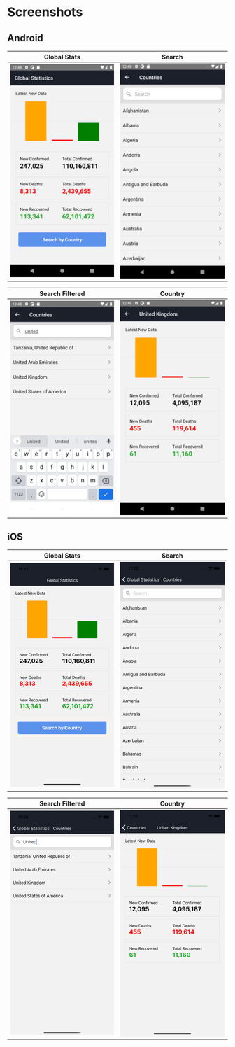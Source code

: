 # Screenshots

## Android

Global Stats               |  Search
:-------------------------:|:-------------------------:
![](https://github.com/tristanjarrett/COVID19/blob/main/screenshots/android/Screenshot_1613733517.png) | ![](https://github.com/tristanjarrett/COVID19/blob/main/screenshots/android/Screenshot_1613733525.png)

Search Filtered            |  Country
:-------------------------:|:-------------------------:
![](https://github.com/tristanjarrett/COVID19/blob/main/screenshots/android/Screenshot_1613733533.png) | ![](https://github.com/tristanjarrett/COVID19/blob/main/screenshots/android/Screenshot_1613733559.png)

## iOS

Global Stats               |  Search
:-------------------------:|:-------------------------:
![](https://github.com/tristanjarrett/COVID19/blob/main/screenshots/ios/Simulator%20Screen%20Shot%20-%20iPhone%2011%20-%202021-02-19%20at%2011.33.47.png) | ![](https://github.com/tristanjarrett/COVID19/blob/main/screenshots/ios/Simulator%20Screen%20Shot%20-%20iPhone%2011%20-%202021-02-19%20at%2011.33.55.png)

Search Filtered            |  Country
:-------------------------:|:-------------------------:
![](https://github.com/tristanjarrett/COVID19/blob/main/screenshots/ios/Simulator%20Screen%20Shot%20-%20iPhone%2011%20-%202021-02-19%20at%2011.34.11.png) | ![](https://github.com/tristanjarrett/COVID19/blob/main/screenshots/ios/Simulator%20Screen%20Shot%20-%20iPhone%2011%20-%202021-02-19%20at%2011.34.18.png)